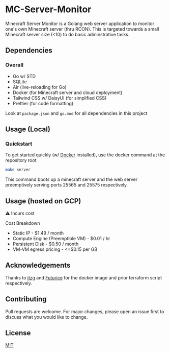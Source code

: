 # MC-Server-Monitor

Minecraft Server Monitor is a Golang web server application to monitor one's own Minecraft server (thru RCON). This is targeted towards a small Minecraft server size (<10) to do basic adminstrative tasks.  

## Dependencies

### Overall
* Go w/ STD
* SQLite
* Air (live-reloading for Go)
* Docker (for Minecraft server and cloud deployment)
* Tailwind CSS w/ DaisyUI (for simplified CSS)
* Prettier (for code formatting)

Look at ``package.json`` and ``go.mod`` for all dependencies in this project

## Usage (Local)

### Quickstart

To get started quickly (w/ [Docker](https://www.docker.com/) installed), use the docker command at the repository root

```bash
make server
```

This command boots up a minecraft server and the web server preemptively serving ports 25565 and 25575 respectively.

## Usage (hosted on GCP)

⚠️ Incurs cost

Cost Breakdown

-   Static IP - $1.49 / month
-   Compute Engine (Preemptible VM) - $0.01 / hr
-   Persistent Disk - $0.50 / month
-   VM-VM egress pricing - <=$0.15 per GB


## Acknowledgements

Thanks to [itzg](https://github.com/itzg) and [Futurice](https://github.com/futurice) for the docker image and prior terraform script respectively.

## Contributing

Pull requests are welcome. For major changes, please open an issue first to discuss what you would like to change.

## License

[MIT](https://choosealicense.com/licenses/mit/)
